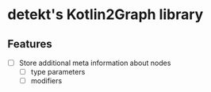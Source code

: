 # detekt's Kotlin2Graph library

## Features

- [ ] Store additional meta information about nodes
    - [ ] type parameters
    - [ ] modifiers
